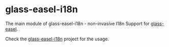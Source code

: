 # glass-easel-i18n

The main module of glass-easel-i18n - non-invasive I18n Support for [glass-easel](https://github.com/wechat-miniprogram/glass-easel).

Check the [glass-easel-i18n](https://github.com/wechat-miniprogram/glass-easel-i18n) project for the usage.

